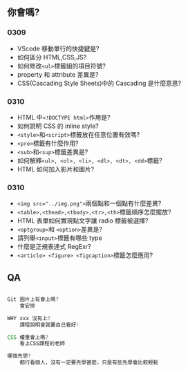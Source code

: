## 你會嗎?

### 0309

* VScode 移動單行的快捷鍵是?
* 如何區分 HTML,CSS,JS?
* 如何修改`<ul>`標籤組的項目符號?
* property 和 attribute 差異是?
* CSS(Cascading Style Sheets)中的 Cascading 是什麼意思?

### 0310

* HTML 中`<!DOCTYPE html>`作用是?
* 如何說明 CSS 的 inline style?
* `<style>`和`<script>`標籤放在任意位置有效嗎?
* `<pre>`標籤有什麼作用?
* `<sub>`和`<sup>`標籤差異是?
* 如何解釋`<ul>, <ol>, <li>, <dl>, <dt>, <dd>`標籤?
* HTML 如何加入影片和圖片?

### 0310

* `<img src="../img.png">`兩個點和一個點有什麼差異?
* `<table>,<thead>,<tbody>,<tr>,<th>`標籤順序怎麼擺放?
* HTML 表單如何實現點文字讓 radio 標籤被選擇?
* `<optgroup>`和 `<option>`差異是?
* 請列舉`<input>`標籤有哪些 type
* 什麼是正規表達式 RegExr?
* `<article> <figure> <figcaption>`標籤怎麼應用?

## QA

```js

Git 圖片上有會上嗎?
    會安排

WHY xxx 沒有上?
    課程說明會就要自己看好!

CSS 權重會上嗎?
    看上CSS課程的老師

哪個先學?
    都行看個人，沒有一定要先學甚麼，只是有些先學會比較輕鬆

```
